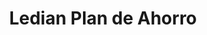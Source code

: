 ---
title: "Ledian Plan de Ahorro"
url: /san-fernando-del-valle-de-catamarca/ledian-plan-de-ahorro/
shop: coche
---